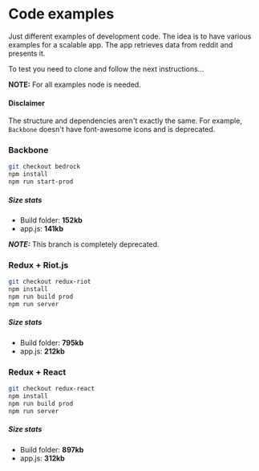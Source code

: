 # Code examples

Just different examples of development code.
The idea is to have various examples for a scalable app.
The app retrieves data from reddit and presents it.

To test you need to clone and follow the next instructions...

**NOTE:** For all examples node is needed.

#### Disclaimer
The structure and dependencies aren't exactly the same.
For example, ```Backbone``` doesn't have font-awesome icons and is deprecated.

### Backbone

```bash
git checkout bedrock
npm install
npm run start-prod
```

##### Size stats
- Build folder: **152kb**
- app.js: **141kb**

***NOTE:*** This branch is completely deprecated.

### Redux + Riot.js

```bash
git checkout redux-riot
npm install
npm run build prod
npm run server
```

##### Size stats
- Build folder: **795kb**
- app.js: **212kb**

### Redux + React

```bash
git checkout redux-react
npm install
npm run build prod
npm run server
```

##### Size stats
- Build folder: **897kb**
- app.js: **312kb**
